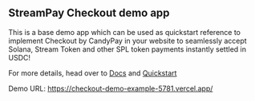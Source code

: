 ## StreamPay Checkout demo app

This is a base demo app which can be used as quickstart reference to implement Checkout by CandyPay in your website to seamlessly accept Solana, Stream Token and other SPL token payments instantly settled in USDC!

For more details, head over to [Docs](https://streampay-doc.vercel.app/) and [Quickstart](https://streampay-doc.vercel.app/checkout/quickstart.html)

Demo URL: https://checkout-demo-example-5781.vercel.app/
